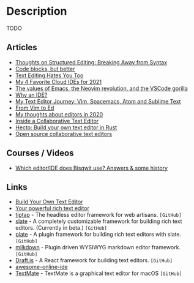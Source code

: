 # Description

TODO


## Articles

- [Thoughts on Structured Editing: Breaking Away from Syntax](https://mbuffett.com/posts/structured-editing-syntax/)
- [Code blocks, but better](https://ped.ro/blog/code-blocks-but-better)
- [Text Editing Hates You Too](https://lord.io/text-editing-hates-you-too/)
- [My 4 Favorite Cloud IDEs for 2021](https://betterprogramming.pub/my-4-favorite-cloud-ides-for-2021-2f3c09d78eaa)
- [The values of Emacs, the Neovim revolution, and the VSCode gorilla](https://www.murilopereira.com/the-values-of-emacs-the-neovim-revolution-and-the-vscode-gorilla/)
- [Why an IDE?](https://matklad.github.io/2020/11/11/yde.html)
- [My Text Editor Journey: Vim, Spacemacs, Atom and Sublime Text](https://thume.ca/2017/03/04/my-text-editor-journey-vim-spacemacs-atom-and-sublime-text/)
- [From Vim to Ed](http://blog.cretaria.com/posts/from-vim-to-ed.html)
- [My thoughts about editors in 2020](https://phaazon.net/blog/blog/editors-in-2020)
- [Inside a Collaborative Text Editor](https://caolan.uk/articles/inside-a-collaborative-text-editor/)
- [Hecto: Build your own text editor in Rust](https://www.philippflenker.com/hecto/)
- [Open source collaborative text editors](https://juretriglav.si/open-source-collaborative-text-editors/)


## Courses / Videos

- [Which editor/IDE does Bisqwit use? Answers & some history](https://youtu.be/ZMBQmhO8KqI)


## Links

- [Build Your Own Text Editor](https://viewsourcecode.org/snaptoken/kilo/index.html)
- [Your powerful rich text editor](https://quilljs.com/)
- [tiptap](https://github.com/ueberdosis/tiptap) - The headless editor framework for web artisans. `[GitHub]`
- [slate](https://github.com/ianstormtaylor/slate) -  A completely customizable framework for building rich text editors. (Currently in beta.) `[GitHub]`
- [plate](https://github.com/udecode/plate) -  A plugin framework for building rich text editors with slate. `[GitHub]`
- [milkdown](https://github.com/Saul-Mirone/milkdown) - Plugin driven WYSIWYG markdown editor framework. `[GitHub]`
- [Draft.js](https://github.com/facebook/draft-js) - A React framework for building text editors. `[GitHub]`
- [awesome-online-ide](https://github.com/styfle/awesome-online-ide)
- [TextMate](https://github.com/textmate/textmate) - TextMate is a graphical text editor for macOS `[GitHub]`

